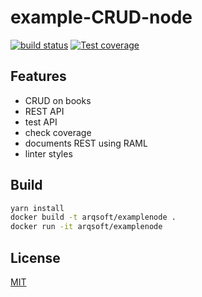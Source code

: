 # example-CRUD-node

  [![build status][travis-image]][travis-url]
  [![Test coverage][codecov-image]][codecov-url]

## Features
  * CRUD on books
  * REST API
  * test API
  * check coverage
  * documents REST using RAML
  * linter styles

## Build
```bash
yarn install
docker build -t arqsoft/examplenode .
docker run -it arqsoft/examplenode
```

## License

[MIT](./LICENSE)

[travis-image]: https://img.shields.io/travis/UNArqui17i-B/example-CRUD-node/master.svg?style=flat-square
[travis-url]: https://travis-ci.org/UNArqui17i-B/example-CRUD-node
[codecov-image]: https://img.shields.io/codecov/c/github/UNArqui17i-B/example-CRUD-node.svg?style=flat-square
[codecov-url]: https://codecov.io/gh/UNArqui17i-B/example-CRUD-node
